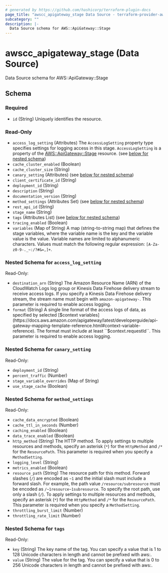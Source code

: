 ```yaml
---
# generated by https://github.com/hashicorp/terraform-plugin-docs
page_title: "awscc_apigateway_stage Data Source - terraform-provider-awscc"
subcategory: ""
description: |-
  Data Source schema for AWS::ApiGateway::Stage
---
```


# awscc_apigateway_stage (Data Source)

Data Source schema for AWS::ApiGateway::Stage



<!-- schema generated by tfplugindocs -->
## Schema

### Required

- `id` (String) Uniquely identifies the resource.

### Read-Only

- `access_log_setting` (Attributes) The ``AccessLogSetting`` property type specifies settings for logging access in this stage.
  ``AccessLogSetting`` is a property of the [AWS::ApiGateway::Stage](https://docs.aws.amazon.com/AWSCloudFormation/latest/UserGuide/aws-resource-apigateway-stage.html) resource. (see [below for nested schema](#nestedatt--access_log_setting))
- `cache_cluster_enabled` (Boolean)
- `cache_cluster_size` (String)
- `canary_setting` (Attributes) (see [below for nested schema](#nestedatt--canary_setting))
- `client_certificate_id` (String)
- `deployment_id` (String)
- `description` (String)
- `documentation_version` (String)
- `method_settings` (Attributes Set) (see [below for nested schema](#nestedatt--method_settings))
- `rest_api_id` (String)
- `stage_name` (String)
- `tags` (Attributes List) (see [below for nested schema](#nestedatt--tags))
- `tracing_enabled` (Boolean)
- `variables` (Map of String) A map (string-to-string map) that defines the stage variables, where the variable name is the key and the variable value is the value. Variable names are limited to alphanumeric characters. Values must match the following regular expression: ``[A-Za-z0-9-._~:/?#&=,]+``.

<a id="nestedatt--access_log_setting"></a>
### Nested Schema for `access_log_setting`

Read-Only:

- `destination_arn` (String) The Amazon Resource Name (ARN) of the CloudWatch Logs log group or Kinesis Data Firehose delivery stream to receive access logs. If you specify a Kinesis Data Firehose delivery stream, the stream name must begin with ``amazon-apigateway-``. This parameter is required to enable access logging.
- `format` (String) A single line format of the access logs of data, as specified by selected [$context variables](https://docs.aws.amazon.com/apigateway/latest/developerguide/api-gateway-mapping-template-reference.html#context-variable-reference). The format must include at least ``$context.requestId``. This parameter is required to enable access logging.


<a id="nestedatt--canary_setting"></a>
### Nested Schema for `canary_setting`

Read-Only:

- `deployment_id` (String)
- `percent_traffic` (Number)
- `stage_variable_overrides` (Map of String)
- `use_stage_cache` (Boolean)


<a id="nestedatt--method_settings"></a>
### Nested Schema for `method_settings`

Read-Only:

- `cache_data_encrypted` (Boolean)
- `cache_ttl_in_seconds` (Number)
- `caching_enabled` (Boolean)
- `data_trace_enabled` (Boolean)
- `http_method` (String) The HTTP method. To apply settings to multiple resources and methods, specify an asterisk (``*``) for the ``HttpMethod`` and ``/*`` for the ``ResourcePath``. This parameter is required when you specify a ``MethodSetting``.
- `logging_level` (String)
- `metrics_enabled` (Boolean)
- `resource_path` (String) The resource path for this method. Forward slashes (``/``) are encoded as ``~1`` and the initial slash must include a forward slash. For example, the path value ``/resource/subresource`` must be encoded as ``/~1resource~1subresource``. To specify the root path, use only a slash (``/``). To apply settings to multiple resources and methods, specify an asterisk (``*``) for the ``HttpMethod`` and ``/*`` for the ``ResourcePath``. This parameter is required when you specify a ``MethodSetting``.
- `throttling_burst_limit` (Number)
- `throttling_rate_limit` (Number)


<a id="nestedatt--tags"></a>
### Nested Schema for `tags`

Read-Only:

- `key` (String) The key name of the tag. You can specify a value that is 1 to 128 Unicode characters in length and cannot be prefixed with aws:.
- `value` (String) The value for the tag. You can specify a value that is 0 to 256 Unicode characters in length and cannot be prefixed with aws:.
